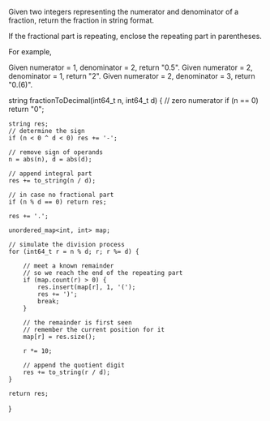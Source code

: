 Given two integers representing the numerator and denominator of a fraction, return the fraction in string format.

If the fractional part is repeating, enclose the repeating part in parentheses.

For example,

Given numerator = 1, denominator = 2, return "0.5".
Given numerator = 2, denominator = 1, return "2".
Given numerator = 2, denominator = 3, return "0.(6)".


string fractionToDecimal(int64_t n, int64_t d)
{
    // zero numerator
    if (n == 0) return "0";

    string res;
    // determine the sign
    if (n < 0 ^ d < 0) res += '-';

    // remove sign of operands
    n = abs(n), d = abs(d);

    // append integral part
    res += to_string(n / d);

    // in case no fractional part
    if (n % d == 0) return res;

    res += '.';

    unordered_map<int, int> map;

    // simulate the division process
    for (int64_t r = n % d; r; r %= d) {

        // meet a known remainder
        // so we reach the end of the repeating part
        if (map.count(r) > 0) {
            res.insert(map[r], 1, '(');
            res += ')';
            break;
        }

        // the remainder is first seen
        // remember the current position for it
        map[r] = res.size();

        r *= 10;

        // append the quotient digit
        res += to_string(r / d);
    }

    return res;
}

